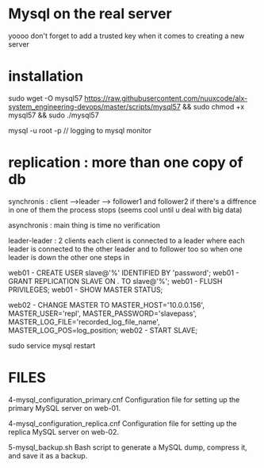 # Mysql on the real server 
yoooo don't forget to add a trusted key when it comes to creating a new server
# installation

sudo wget -O mysql57 https://raw.githubusercontent.com/nuuxcode/alx-system_engineering-devops/master/scripts/mysql57 && sudo chmod +x mysql57 &&  sudo ./mysql57


mysql -u root -p // logging to mysql monitor



# replication : more than one copy of db 

synchronis : client -->leader --> follower1 and follower2
if there's a diffrence in one of them the process stops 
(seems cool until u deal with big data)

asynchronis : main thing is time 
              no verification

leader-leader :
            2 clients each client is connected to a leader where each
            leader is connected to the other leader and to follower too 
            so when one leader is down the other one steps in 


web01 - CREATE USER slave@'%' IDENTIFIED BY 'password';
web01 - GRANT REPLICATION SLAVE ON *.* TO slave@'%';
web01 - FLUSH PRIVILEGES;
web01 - SHOW MASTER STATUS;

web02 - CHANGE MASTER TO MASTER_HOST='10.0.0.156', MASTER_USER='repl', MASTER_PASSWORD='slavepass', MASTER_LOG_FILE='recorded_log_file_name', MASTER_LOG_POS=log_position;
web02 - START SLAVE;

sudo service mysql restart

# FILES
4-mysql_configuration_primary.cnf
Configuration file for setting up the primary MySQL server on web-01.

4-mysql_configuration_replica.cnf
Configuration file for setting up the replica MySQL server on web-02.

5-mysql_backup.sh
Bash script to generate a MySQL dump, compress it, and save it as a backup.